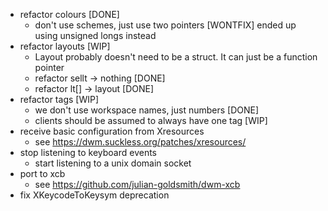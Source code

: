 - refactor colours [DONE]
    - don't use schemes, just use two pointers [WONTFIX] ended up using unsigned longs instead
- refactor layouts [WIP]
    - Layout probably doesn't need to be a struct. It can just be a function pointer
    - refactor sellt -> nothing [DONE]
    - refactor lt[] -> layout [DONE]
- refactor tags [WIP]
    - we don't use workspace names, just numbers [DONE]
    - clients should be assumed to always have one tag [WIP]
- receive basic configuration from Xresources
    - see https://dwm.suckless.org/patches/xresources/
- stop listening to keyboard events
    - start listening to a unix domain socket
- port to xcb
    - see https://github.com/julian-goldsmith/dwm-xcb
- fix XKeycodeToKeysym deprecation
